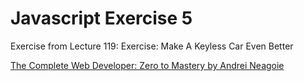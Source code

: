 # Javascript Exercise 5
Exercise from Lecture 119: Exercise: Make A Keyless Car Even Better

[The Complete Web Developer: Zero to Mastery by Andrei Neagoie](https://www.udemy.com/the-complete-web-developer-in-2018/)
